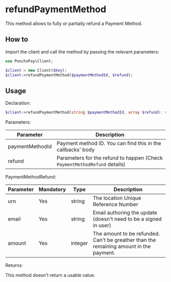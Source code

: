 # refundPaymentMethod

This method allows to fully or partially refund a Payment Method.

## How to

Import the client and call the method by passing the relevant parameters:

```php
use PonchoPay\Client;

$client = new Client($key);
$client->refundPaymentMethod($paymentMethodId, $refund);
```

## Usage

Declaration:

```php
$client->refundPaymentMethod(string $paymentMethodId, array $refund): void;
```

Parameters:

| Parameter       | Description                                                               |
| --------------- | ------------------------------------------------------------------------- |
| paymentMethodId | Payment method ID. You can find this in the callbacks' body               |
| refund          | Parameters for the refund to happen (Check `PaymentMethodRefund` details) |

PaymentMethodRefund:

| Parameter | Mandatory | Type    | Description                                                                            |
| --------- | --------- | ------- | -------------------------------------------------------------------------------------- |
| urn       | Yes       | string  | The location Unique Reference Number                                                   |
| email     | Yes       | string  | Email authoring the update (doesn't need to be a signed in user)                       |
| amount    | Yes       | integer | The amount to be refunded. Can't be greather than the remaining amount in the payment. |

Returns:

This method doesn't return a usable value.

